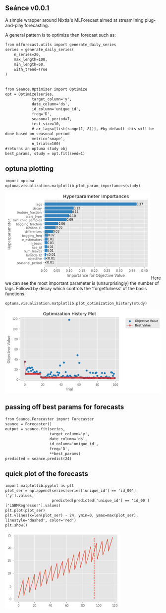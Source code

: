 ## Seánce v0.0.1

A simple wrapper around Nixtla's MLForecast aimed at streamlining plug-and-play forecasting.

A general pattern is to optimize then forecast such as:

```
from mlforecast.utils import generate_daily_series
series = generate_daily_series(
    n_series=20,
    max_length=100,
    min_length=50,
    with_trend=True
)


from Seance.Optimizer import Optimize
opt = Optimize(series,
            target_column='y',
            date_column='ds',
            id_column='unique_id',
            freq='D',
            seasonal_period=7,
            test_size=10,
            # ar_lags=[list(range(1, 8))], #by default this will be done based on seasonal period
            metric='smape',
            n_trials=100)
#returns an optuna study obj
best_params, study = opt.fit(seed=1)
```
## optuna plotting
```
import optuna
optuna.visualization.matplotlib.plot_param_importances(study)
```
![alt text](https://github.com/tblume1992/Seance/blob/main/static/seance_param_imp.png?raw=true "Param Importance")
Here we can see the most important parameter is (unsurprisingly) the number of lags. Followd by decay which controls the 'forgetfulness' of the basis functions.
```
optuna.visualization.matplotlib.plot_optimization_history(study)
```
![alt text](https://github.com/tblume1992/Seance/blob/main/static/seance_study.png?raw=true "Study")
## passing off best params for forecasts
```
from Seance.Forecaster import Forecaster
seance = Forecaster()
output = seance.fit(series,
                    target_column='y',
                    date_column='ds',
                    id_column='unique_id',
                    freq='D',
                    **best_params)
predicted = seance.predict(24)
```
## quick plot of the forecasts
```
import matplotlib.pyplot as plt
plot_ser = np.append(series[series['unique_id'] == 'id_00']['y'].values,
                     predicted[predicted['unique_id'] == 'id_00']['LGBMRegressor'].values)
plt.plot(plot_ser)
plt.vlines(x=len(plot_ser) - 24, ymin=0, ymax=max(plot_ser), linestyle='dashed', color='red')
plt.show()
```
![alt text](https://github.com/tblume1992/Seance/blob/main/static/seance_forecast.png?raw=true "Forecast Results")
